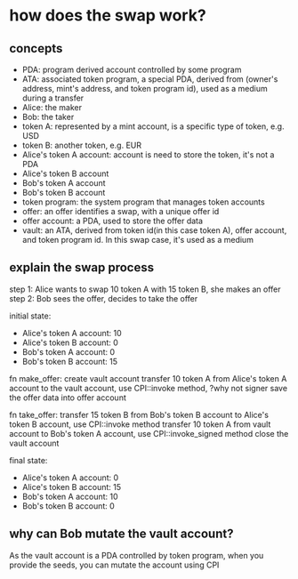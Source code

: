 # how does the swap work?

## concepts

- PDA: program derived account controlled by some program
- ATA: associated token program, a special PDA, derived from (owner's address, mint's address, and token program id), used as a medium during a transfer
- Alice: the maker
- Bob: the taker
- token A: represented by a mint account, is a specific type of token, e.g. USD 
- token B: another token, e.g. EUR
- Alice's token A account: account is need to store the token, it's not a PDA
- Alice's token B account
- Bob's token A account
- Bob's token B account
- token program: the system program that manages token accounts
- offer: an offer identifies a swap, with a unique offer id
- offer account: a PDA, used to store the offer data
- vault: an ATA, derived from token id(in this case token A), offer account, and token program id. In this swap case, it's used as a medium

## explain the swap process

step 1: Alice wants to swap 10 token A with 15 token B, she makes an offer
step 2: Bob sees the offer, decides to take the offer

initial state:
- Alice's token A account: 10
- Alice's token B account: 0
- Bob's token A account: 0
- Bob's token B account: 15

fn make_offer:
  create vault account
  transfer 10 token A from Alice's token A account to the vault account, use CPI::invoke method, ?why not signer
  save the offer data into offer account

fn take_offer:
  transfer 15 token B from Bob's token B account to Alice's token B account, use CPI::invoke method
  transfer 10 token A from vault account to Bob's token A account, use CPI::invoke_signed method
  close the vault account

final state:
- Alice's token A account: 0
- Alice's token B account: 15
- Bob's token A account: 10
- Bob's token B account: 0

## why can Bob mutate the vault account?

As the vault account is a PDA controlled by token program, when you provide the seeds, you can mutate the account using CPI

